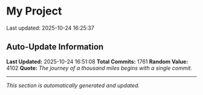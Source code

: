 # My Project


Last updated: 2025-10-24 16:25:37








































































































































































































































































































































































































































































































































































































































































































































































































































































































































































































































































































































































































































































































































































































































































































































































































































































































































































































































































































































































































































































































































































































































## Auto-Update Information

**Last Updated:** 2025-10-24 16:51:08
**Total Commits:** 1761
**Random Value:** 4102
**Quote:** _The journey of a thousand miles begins with a single commit._

---
_This section is automatically generated and updated._